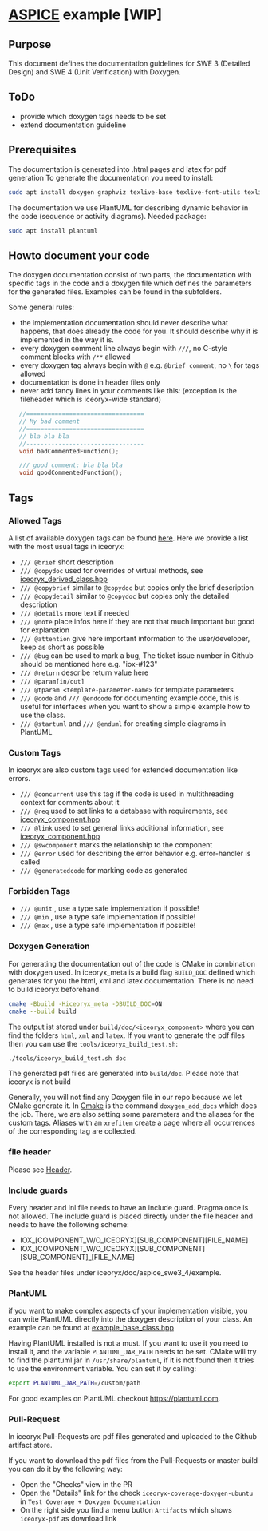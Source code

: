 # [ASPICE](http://www.automotivespice.com/) example [WIP]

## Purpose

This document defines the documentation guidelines for SWE 3 (Detailed Design) and SWE 4 (Unit Verification) with Doxygen.


## ToDo
 - provide which doxygen tags needs to be set
 - extend documentation guideline

##  Prerequisites
The documentation is generated into .html pages and latex for pdf generation
To generate the documentation you need to install:
```bash
sudo apt install doxygen graphviz texlive-base texlive-font-utils texlive-latex-extra
```
The documentation we use PlantUML for describing dynamic behavior in the code (sequence or activity diagrams).
Needed package:
```bash
sudo apt install plantuml
```

##  Howto document your code
The doxygen documentation consist of two parts, the documentation with specific tags in the code and a doxygen file which defines
the parameters for the generated files. Examples can be found in the subfolders.

Some general rules:
- the implementation documentation should never describe what happens, that does already the code for you. It should describe why it is implemented in the way it is.
- every doxygen comment line always begin with `///`, no C-style comment blocks with `/**` allowed
- every doxygen tag always begin with `@` e.g. `@brief comment`, no `\` for tags allowed
- documentation is done in header files only
-  never add fancy lines in your comments like this: (exception is the fileheader which is iceoryx-wide standard)
 ```cpp
    //=================================
    // My bad comment
    //=================================
    // bla bla bla
    //---------------------------------
    void badCommentedFunction();

    /// good comment: bla bla bla
    void goodCommentedFunction();
 ```

##  Tags
### Allowed Tags
A list of available doxygen tags can be found [here](https://www.doxygen.nl/manual/commands.html).
Here we provide a list with the most usual tags in iceoryx:
 - `/// @brief` short description
 - `/// @copydoc` used for overrides of virtual methods, see [iceoryx_derived_class.hpp](example/iceoryx_component/include/example_module/example_derived_class.hpp)
 - `/// @copybrief` similar to `@copydoc` but copies only the brief description
 - `/// @copydetail` similar to `@copydoc` but copies only the detailed description
 - `/// @details` more text if needed
 - `/// @note` place infos here if they are not that much important but good for explanation
 - `/// @attention` give here important information to the user/developer, keep as short as possible
 - `/// @bug` can be used to mark a bug, The ticket issue number in Github should be mentioned here e.g. "iox-#123"
 - `/// @return` describe return value here
 - `/// @param[in/out]`
 - `/// @tparam <template-parameter-name>` for template parameters
 - `/// @code` and `/// @endcode` for documenting example code, this is useful for interfaces when you want to show a simple example how to use the class.
 - `/// @startuml` and `/// @enduml` for creating simple diagrams in PlantUML

### Custom Tags
In iceoryx are also custom tags used for extended documentation like errors.
 - `/// @concurrent` use this tag if the code is used in multithreading context for comments about it
 - `/// @req` used to set links to a database with requirements, see [iceoryx_component.hpp](example/iceoryx_component/include/example_component.hpp)
 - `/// @link` used to set general links additional information, see [iceoryx_component.hpp](example/iceoryx_component/include/example_component.hpp)
 - `/// @swcomponent` marks the relationship to the component
 - `/// @error` used for describing the error behavior e.g. error-handler is called
 - `/// @generatedcode` for marking code as generated

### Forbidden Tags
 - `/// @unit` , use a type safe implementation if possible!
 - `/// @min` , use a type safe implementation if possible!
 - `/// @max` , use a type safe implementation if possible!

### Doxygen Generation
For generating the documentation out of the code is CMake in combination with doxygen used.
In iceoryx_meta is a build flag `BUILD_DOC` defined which generates for you the html, xml and latex documentation. There is no need to build iceoryx beforehand.
```bash
cmake -Bbuild -Hiceoryx_meta -DBUILD_DOC=ON
cmake --build build
```
The output ist stored under `build/doc/<iceoryx_component>` where you can find the folders `html`, `xml` and `latex`.
If you want to generate the pdf files then you can use the `tools/iceoryx_build_test.sh`:
```bash
./tools/iceoryx_build_test.sh doc
```
The generated pdf files are generated into `build/doc`. Please note that iceoryx is not build

Generally, you will not find any Doxygen file in our repo because we let CMake generate it.
In [Cmake](CMakeLists.txt) is the command `doxygen_add_docs` which does the job.
There, we are also setting some parameters and the aliases for the custom tags. Aliases with an `xrefitem` create a page where all occurrences of the corresponding tag are collected.
### file header
Please see [Header](https://github.com/eclipse-iceoryx/iceoryx/blob/v2.0.0/CONTRIBUTING.md#header).

### Include guards
Every header and inl file needs to have an include guard. Pragma once is not allowed.
The include guard is placed directly under the file header and needs to have the following scheme:

   * IOX_[COMPONENT_W/O_ICEORYX][SUB_COMPONENT][FILE_NAME]
   * IOX_[COMPONENT_W/O_ICEORYX][SUB_COMPONENT][SUB_COMPONENT]_[FILE_NAME]

See the header files under iceoryx/doc/aspice_swe3_4/example.

### PlantUML

if you want to make complex aspects of your implementation visible, you can write PlantUML directly into the
doxygen description of your class. An example can be found at [example_base_class.hpp](example/iceoryx_component/source/example_module/example_base_class.hpp)

Having PlantUML installed is not a must. If you want to use it you need to install it, and the variable `PLANTUML_JAR_PATH` needs to be set.
CMake will try to find the plantuml.jar in `/usr/share/plantuml`, if it is not found then it tries to use the environment variable.
You can set it by calling:
```bash
export PLANTUML_JAR_PATH=/custom/path
```
For good examples on PlantUML checkout https://plantuml.com.

### Pull-Request

In iceoryx Pull-Requests are pdf files generated and uploaded to the Github artifact store.

If you want to download the pdf files from the Pull-Requests or master build you can do it by the following way:

 * Open the "Checks" view in the PR
 * Open the "Details" link for the check `iceoryx-coverage-doxygen-ubuntu` in `Test Coverage + Doxygen Documentation`
 * On the right side you find a menu button `Artifacts` which shows `iceoryx-pdf` as download link
